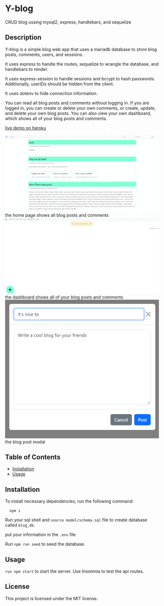 # Y-blog
CRUD blog ussing mysql2, express, handlebars, and sequelize

## Description

Y-blog is a simple blog web app that uses a mariadb database to store blog posts, comments, users, and sessions.

It uses express to handle the routes, sequelize to wrangle the database, and handlebars to render.

It uses express-session to handle sessions and bcrypt to hash passwords. Additionally, userIDs should be hidden from the client.

It uses dotenv to hide connection information.

You can read all blog posts and comments without logging in. If you are logged in, you can create or delete your own comments, or create, update, and delete your own blog posts. You can also view your own dashboard, which shows all of your blog posts and comments.

[live demo on heroku](https://y-blog-4ae3f01d0257.herokuapp.com/dashboard)

![home page](./public/screenshots/home.png)
the home page shows all blog posts and comments
![dashboard](./public/screenshots/dashboard.png)
the dashboard shows all of your blog posts and comments
![blog post](./public/screenshots/blog.png)
the blog post modal

## Table of Contents

* [Installation](#installation)
* [Usage](#usage)

## Installation

To install necessary dependencies, run the following command:

```
  npm i
```

Run your sql shell and ```source model/schema.sql``` file to create database called ```blog_db```.

put your information in the ```.env``` file

Run ```npm run seed``` to seed the database.

## Usage



```run npm start``` to start the server. Use Insomnia to test the api routes.


## License

This project is licensed under the MIT license.
